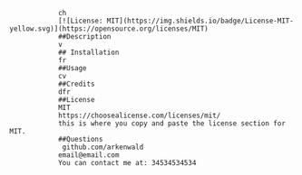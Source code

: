 
                ch
                [![License: MIT](https://img.shields.io/badge/License-MIT-yellow.svg)](https://opensource.org/licenses/MIT)
                ##Description
                v
                ## Installation
                fr
                ##Usage
                cv
                ##Credits
                dfr
                ##License
                MIT
                https://choosealicense.com/licenses/mit/
                this is where you copy and paste the license section for MIT.
                ##Questions
                 github.com/arkenwald
                email@email.com
                You can contact me at: 34534534534
